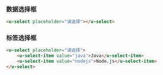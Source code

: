 ### 数据选择框

``` html
<u-select placeholder="请选择"></u-select>
```

### 标签选择框

``` html
<u-select placeholder="请选择">
    <u-select-item value="java">Java</u-select-item>
    <u-select-item value="nodejs">Node.js</u-select-item>
</u-select>
```

